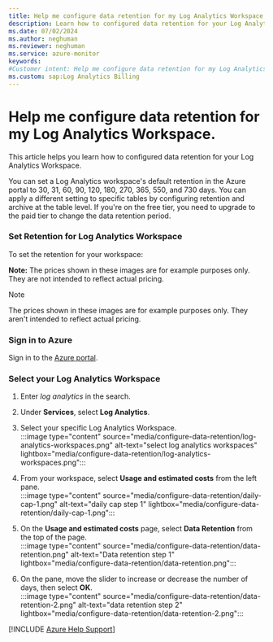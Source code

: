 ```yaml
---
title: Help me configure data retention for my Log Analytics Workspace.
description: Learn how to configured data retention for your Log Analytics Workspace.
ms.date: 07/02/2024
ms.author: neghuman
ms.reviewer: neghuman
ms.service: azure-monitor
keywords:
#Customer intent: Help me configure data retention for my Log Analytics Workspace.
ms.custom: sap:Log Analytics Billing
---
```

# Help me configure data retention for my Log Analytics Workspace.

This article helps you learn how to configured data retention for your Log Analytics Workspace.

You can set a Log Analytics workspace's default retention in the Azure portal to 30, 31, 60, 90, 120, 180, 270, 365, 550, and 730 days. You can apply a different setting to specific tables by configuring retention and archive at the table level. If you're on the free tier, you need to upgrade to the paid tier to change the data retention period.

### Set Retention for Log Analytics Workspace
To set the retention for your workspace:

**Note:** The prices shown in these images are for example purposes only. They are not intended to reflect actual pricing.

> [!NOTE]
> The prices shown in these images are for example purposes only. They aren't intended to reflect actual pricing.

<!-- Sign into the Azure portal to get started.

1. In the Azure portal, navigate to your Log Analytics resource. -->
### Sign in to Azure

Sign in to the [Azure portal](https://portal.azure.com).

### Select your Log Analytics Workspace

1. Enter *log analytics* in the search.
1. Under **Services**, select **Log Analytics**.

1. Select your specific Log Analytics Workspace.  
:::image type="content" source="media/configure-data-retention/log-analytics-workspaces.png" alt-text="select log analytics workspaces" lightbox="media/configure-data-retention/log-analytics-workspaces.png"::: 

1. From your workspace, select **Usage and estimated costs** from the left pane.  
:::image type="content" source="media/configure-data-retention/daily-cap-1.png" alt-text="daily cap step 1" lightbox="media/configure-data-retention/daily-cap-1.png":::


1. On the **Usage and estimated costs** page, select **Data Retention** from the top of the page.  
:::image type="content" source="media/configure-data-retention/data-retention.png" alt-text="Data retention step 1" lightbox="media/configure-data-retention/data-retention.png":::

1. On the pane, move the slider to increase or decrease the number of days, then select **OK**.  
:::image type="content" source="media/configure-data-retention/data-retention-2.png" alt-text="data retention step 2" lightbox="media/configure-data-retention/data-retention-2.png":::

[!INCLUDE [Azure Help Support](../../../../includes/azure-help-support.md)]
